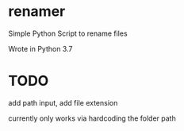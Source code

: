 # renamer
Simple Python Script to rename files

Wrote in Python 3.7

# TODO

add path input, add file extension

currently only works via hardcoding the folder path
